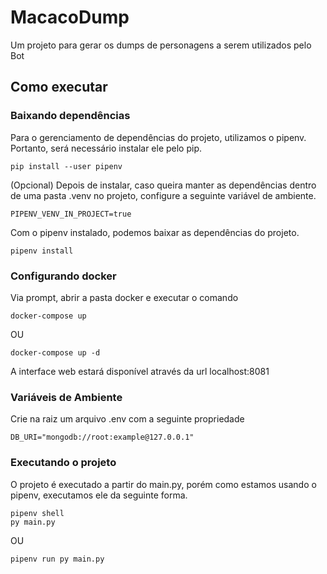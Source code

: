# MacacoDump

Um projeto para gerar os dumps de personagens a serem utilizados pelo Bot

## Como executar

### Baixando dependências

Para o gerenciamento de dependências do projeto, utilizamos o pipenv. Portanto, será necessário instalar ele pelo pip.

```
pip install --user pipenv
```

(Opcional) Depois de instalar, caso queira manter as dependências dentro de uma pasta .venv no projeto, configure a seguinte variável de ambiente.
```
PIPENV_VENV_IN_PROJECT=true
```

Com o pipenv instalado, podemos baixar as dependências do projeto.

```
pipenv install
```

### Configurando docker

Via prompt, abrir a pasta docker e executar o comando

```
docker-compose up
```
OU
```
docker-compose up -d
```

A interface web estará disponível através da url localhost:8081

### Variáveis de Ambiente

Crie na raiz um arquivo .env com a seguinte propriedade

```
DB_URI="mongodb://root:example@127.0.0.1"
```

### Executando o projeto

O projeto é executado a partir do main.py, porém como estamos usando o pipenv, executamos ele da seguinte forma.

```
pipenv shell
py main.py
```
OU
```
pipenv run py main.py
```
